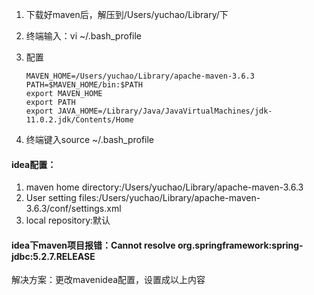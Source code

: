 1. 下载好maven后，解压到/Users/yuchao/Library/下

2. 终端输入：vi ~/.bash_profile

3. 配置

   ```
   MAVEN_HOME=/Users/yuchao/Library/apache-maven-3.6.3
   PATH=$MAVEN_HOME/bin:$PATH
   export MAVEN_HOME
   export PATH
   export JAVA_HOME=/Library/Java/JavaVirtualMachines/jdk-11.0.2.jdk/Contents/Home
   ```

4. 终端键入source ~/.bash_profile





#### idea配置：

1. maven home directory:/Users/yuchao/Library/apache-maven-3.6.3
2. User setting files:/Users/yuchao/Library/apache-maven-3.6.3/conf/settings.xml
3. local repository:默认



#### idea下maven项目报错：Cannot resolve org.springframework:spring-jdbc:5.2.7.RELEASE

解决方案：更改mavenidea配置，设置成以上内容
